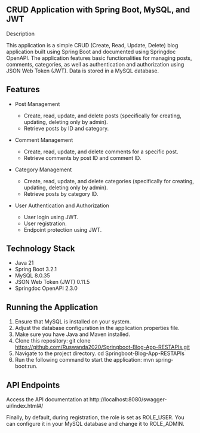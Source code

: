 ## CRUD Application with Spring Boot, MySQL, and JWT
Description

This application is a simple CRUD (Create, Read, Update, Delete) 
blog application built using Spring Boot and documented using Springdoc OpenAPI. 
The application features basic functionalities for managing posts, comments, categories, 
as well as authentication and authorization using JSON Web Token (JWT). Data is stored in a MySQL database.

## Features
- Post Management
    - Create, read, update, and delete posts (specifically for creating, updating, deleting only by admin).
    - Retrieve posts by ID and category.
  
- Comment Management
    - Create, read, update, and delete comments for a specific post.
    - Retrieve comments by post ID and comment ID.
  
- Category Management
    - Create, read, update, and delete categories (specifically for creating, updating, deleting only by admin).
    - Retrieve posts by category ID.

- User Authentication and Authorization
    - User login using JWT.
    - User registration.
    - Endpoint protection using JWT.

## Technology Stack
- Java 21
- Spring Boot 3.2.1
- MySQL 8.0.35
- JSON Web Token (JWT) 0.11.5
- Springdoc OpenAPI 2.3.0

## Running the Application
1. Ensure that MySQL is installed on your system.
2. Adjust the database configuration in the application.properties file.
3. Make sure you have Java and Maven installed.
4. Clone this repository: git clone https://github.com/Ruswanda2020/Springboot-Blog-App-RESTAPIs.git
5. Navigate to the project directory. cd Springboot-Blog-App-RESTAPIs
6. Run the following command to start the application: mvn spring-boot:run.

## API Endpoints
Access the API documentation at http://localhost:8080/swagger-ui/index.html#/


Finally, by default, during registration, the role is set as ROLE_USER. 
You can configure it in your MySQL database and change it to ROLE_ADMIN.